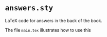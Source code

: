 # `answers.sty`
LaTeX code for answers in the back of the book.

The file `main.tex` illustrates how to use this 
